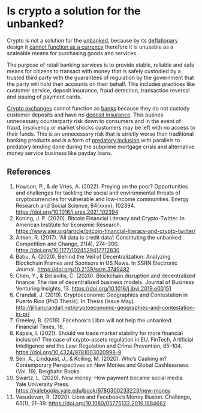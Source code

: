 # Is crypto a solution for the unbanked?

Crypto is not a solution for the [unbanked](unbanked.md), because by its [deflationary](deflationary.md) design it [cannot function as a currency](is-bitcoin-currency.md) therefore it is unusable as a scaleable means for purchasing goods and services.

The purpose of retail banking services is to provide stable, reliable and safe means for citizens to transact with money that is safely custodied by a trusted third party with the guarantees of regulation by the government that the party will hold their accounts on their behalf. This includes practices like customer service, deposit insurance, fraud detection, transaction reversal and issuing of payment cards.

[Crypto exchanges](crypto-exchange.md) cannot function as [banks](bank.md) because they do not custody customer deposits and have no [deposit insurance](deposit-insurance.md). This pushes unnecessary counterparty risk down to consumers and in the event of fraud, insolvency or market shocks customers may be left with no access to their funds. This is an unnecessary risk that is strictly worse than traditional banking products and is a form of [predatory inclusion](predatory-inclusion.md) with parallels to predatory lending done during the subprime mortgage crisis and alternative money service business like payday loans.

## References
1. Howson, P., & de Vries, A. (2022). Preying on the poor? Opportunities and challenges for tackling the social and environmental threats of cryptocurrencies for vulnerable and low-income communities. Energy Research and Social Science, 84(xxxx), 102394. https://doi.org/10.1016/j.erss.2021.102394
1. Koning, J. P. (2020). Bitcoin Financial Literacy and Crypto-Twitter. In American Institute for Economic Research. https://www.aier.org/article/bitcoin-financial-literacy-and-crypto-twitter/
1. Aitken, R. (2017). ‘All data is credit data’: Constituting the unbanked. Competition and Change, 21(4), 274–300. https://doi.org/10.1177/1024529417712830
1. Babu, A. (2020). Behind the Veil of Decentralization: Analyzing Blockchain Frames and Sponsors in US News. In SSRN Electronic Journal. https://doi.org/10.2139/ssrn.3749482
1. Chen, Y., & Bellavitis, C. (2020). Blockchain disruption and decentralized finance: The rise of decentralized business models. Journal of Business Venturing Insights, 13. https://doi.org/10.1016/j.jbvi.2019.e00151
1. Crandall, J. (2019). Cryptoeconomic Geographies and Contestation in Puerto Rico [PhD Thesis]. In Thesis (Issue May). http://jilliancrandall.net/cryptoeconomic-geographies-and-contestation-in-pr/
1. Greeley, B. (2019). Facebook’s Libra will not help the unbanked. Financial Times, 18.
1. Kapsis, I. (2021). Should we trade market stability for more financial inclusion? The case of crypto-assets regulation in EU. FinTech, Artificial Intelligence and the Law: Regulation and Crime Prevention, 85–104. https://doi.org/10.4324/9781003020998-9
1. Sen, A., Lindquist, J., & Kolling, M. (2020). Who’s Cashing in? Contemporary Perspectives on New Monies and Global Cashlessness (Vol. 19). Berghahn Books.
1. Swartz, L. (2020). New money: How payment became social media. Yale University Press. https://yalebooks.yale.edu/book/9780300233223/new-money
1. Vasudevan, R. (2020). Libra and Facebook’s Money Illusion. Challenge, 63(1), 21–39. https://doi.org/10.1080/05775132.2019.1684662
